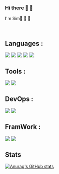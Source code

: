 ### Hi there 👋 👏

I'm Sim👏  👏  👏    

<br>
<!-- <a href="https://hits.seeyoufarm.com"><img src="https://hits.seeyoufarm.com/api/count/incr/badge.svg?url=https%3A%2F%2Fgithub.com%2FSamdaso-o&count_bg=%2379C83D&title_bg=%23555555&icon=&icon_color=%23E7E7E7&title=hits&edge_flat=false"/></a> -->

## Languages :
<p>
<img src="https://img.shields.io/badge/Python-3776AB?style=flat-square&logo=Python&logoColor=white"/>
<img src="https://img.shields.io/badge/Java-232F3E?style=flat-square&logo=Java&logoColor=white"/>
<img src="https://img.shields.io/badge/JavaScript-F7DF1E?style=flat-square&logo=JavaScript&logoColor=white"/>
<img src="https://img.shields.io/badge/Jquery-3776AB?style=flat-square&logo=Jquery&logoColor=white"/>
<img src="https://img.shields.io/badge/MySQL-4479A1?style=flat-square&logo=MySQL&logoColor=white"/>
</p>

## Tools :
<p>
<img src="https://img.shields.io/badge/Git-F05032?style=flat-square&logo=Git&logoColor=white"/>
<img src="https://img.shields.io/badge/GitHub-181717?style=flat-square&logo=GitHub&logoColor=white"/> 
</p>

## DevOps :
<p>
<img src="https://img.shields.io/badge/Docker-2496ED?style=flat-square&logo=Docker&logoColor=white"/>
<img src="https://img.shields.io/badge/Amazon AWS-232F3E?style=flat-square&logo=Amazon%20AWS&logoColor=white"/>
</p>

## FramWork :
<p>
<img src="https://img.shields.io/badge/Django-092E20?style=flat-square&logo=Django&logoColor=white"/>
<img src="https://img.shields.io/badge/Spring-181717?style=flat-square&logo=Spring&logoColor=white"/> 
</p>


## Stats
[![Anurag's GitHub stats](https://github-readme-stats.vercel.app/api?username=Butler-SIM)](https://github.com/anuraghazra/github-readme-stats)             
